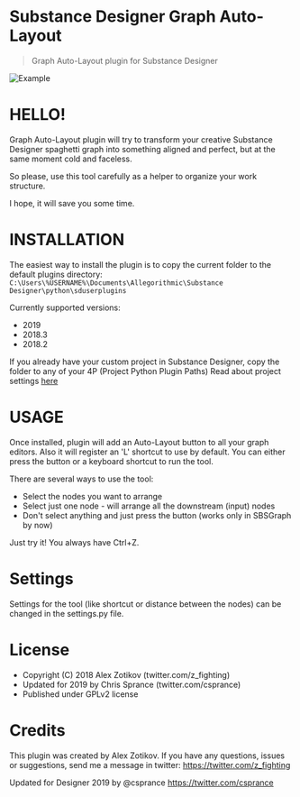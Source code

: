 # Substance Designer Graph Auto-Layout
> Graph Auto-Layout plugin for Substance Designer

![Example](https://csprance.com/shots/2019-12-27_e24433b4-a471-46ba-b517-49674742212a.gif)
# HELLO!

Graph Auto-Layout plugin will try to transform your creative Substance Designer spaghetti graph
into something aligned and perfect, but at the same moment cold and faceless.

So please, use this tool carefully as a helper to organize your work structure.

I hope, it will save you some time.


# INSTALLATION

The easiest way to install the plugin is to copy the current folder to 
the default plugins directory:
`C:\Users\%USERNAME%\Documents\Allegorithmic\Substance Designer\python\sduserplugins`

Currently supported versions:
* 2019
* 2018.3
* 2018.2


If you already have your custom project in Substance Designer, copy the folder to 
any of your 4P (Project Python Plugin Paths)
Read about project settings [here](https://support.allegorithmic.com/documentation/sddoc/add-custom-plugins-library-172818881.html)


# USAGE

Once installed, plugin will add an Auto-Layout button to all your graph editors.
Also it will register an 'L' shortcut to use by default.
You can either press the button or a keyboard shortcut to run the tool.

There are several ways to use the tool:
* Select the nodes you want to arrange
* Select just one node - will arrange all the downstream (input) nodes
* Don't select anything and just press the button (works only in SBSGraph by now)

Just try it! You always have Ctrl+Z.


# Settings

Settings for the tool (like shortcut or distance between the nodes) can be changed
in the settings.py file.


# License
* Copyright (C) 2018 Alex Zotikov (twitter.com/z_fighting)
* Updated for 2019 by Chris Sprance (twitter.com/csprance)
* Published under GPLv2 license


# Credits

This plugin was created by Alex Zotikov.
If you have any questions, issues or suggestions, send me a message in twitter:
https://twitter.com/z_fighting

Updated for Designer 2019 by @csprance
https://twitter.com/csprance
